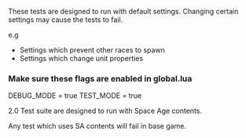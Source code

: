 These tests are designed to run with default settings.  Changing certain settings may cause the tests to fail.

e.g
- Settings which prevent other races to spawn
- Settings which change unit properties

### Make sure these flags are enabled in global.lua
DEBUG_MODE = true
TEST_MODE = true

2.0 Test suite are designed to run with Space Age contents.

Any test which uses SA contents will fail in base game.